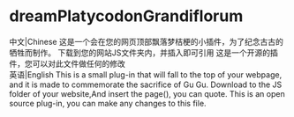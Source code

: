 # dreamPlatycodonGrandiflorum
中文|Chinese
这是一个会在您的网页顶部飘落梦桔梗的小插件，为了纪念古古的牺牲而制作。
下载到您的网站JS文件夹内，并插入<script src="js/dreamPlatycodonGrandiflorumV1.2.js"></script>即可引用
这是一个开源的插件，您可以对此文件做任何的修改
<br>
英语|English
This is a small plug-in that will fall to the top of your webpage, and it is made to commemorate the sacrifice of Gu Gu.
Download to the JS folder of your website,And insert the page(<script src="js/dreamPlatycodonGrandiflorumV1.2.js"></script>), you can quote.
This is an open source plug-in, you can make any changes to this file.
